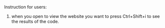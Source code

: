 Instruction for users:
1. when you open to view the website you want to press Ctrl+Shift+i to see the results of the code.
